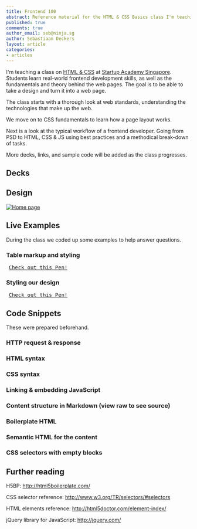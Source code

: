 ```yaml
---
title: Frontend 100
abstract: Reference material for the HTML & CSS Basics class I'm teaching.
published: true
comments: true
author_email: seb@ninja.sg
author: Sebastiaan Deckers
layout: article
categories:
- articles
---
```


I'm teaching a class on [HTML & CSS](http://academy.st/courses/ui) at [Startup Academy Singapore](http://academy.st). Students learn real-world frontend development skills, as well as the fundamentals and theory behind the web pages. The goal is to be able to take a design and turn it into a web page.

The class starts with a thorough look at web standards, understanding the technologies that make up the web.

We move on to CSS fundamentals to learn how a page layout works.

Next is a look at the typical workflow of a frontend developer. Going from PSD to HTML, CSS & JS using best practices and a methodical break-down of tasks.

More decks, links, and sample code will be added as the class progresses.

## Decks

<script async="async" class="speakerdeck-embed" data-id="6e777a3088170130fa7f123139171007" data-ratio="1.33333333333333" src="//speakerdeck.com/assets/embed.js"> </script>

<script async="async" class="speakerdeck-embed" data-id="9bb5f5a088170130045a12313d1802ec" data-ratio="1.33333333333333" src="//speakerdeck.com/assets/embed.js"> </script>

<script async="async" class="speakerdeck-embed" data-id="d104e22088170130140022000a1c4660" data-ratio="1.33333333333333" src="//speakerdeck.com/assets/embed.js"> </script>

<script async="async" class="speakerdeck-embed" data-id="f0559c6088170130c6c3123138094421" data-ratio="1.33333333333333" src="//speakerdeck.com/assets/embed.js"> </script>

## Design

[![Home page](https://photos-3.dropbox.com/t/0/AAAEJaxhcQOSb6OQitPSH7SIhKn4a_VI3BgZN7mbd373DQ/12/46457854/jpeg/320x320/1/_/0/2/Design.psd/co9E1KAzRdCt-lw2Ey_PqnN_Jd9AWblIdnKM-JAHbe8%2C5eR7TkN7cs8y98bQtbGkjp8ol1rbvWQbyf2Q-iVF3ok%2CVH5yqQKrnn2DCRiJxnrWxYccPNZWOjQFNHpet_zwTrc)](https://www.dropbox.com/s/sovgo6q3hq56paz/Design.psd)

## Live Examples

During the class we coded up some examples to help answer questions.

### Table markup and styling

<pre class="codepen" data-height="300" data-type="result" data-href="ucFbg" data-user="cbas" data-safe="true"><code> </code><a href="http://codepen.io/cbas/pen/ucFbg">Check out this Pen!</a></pre>
<script async="async" src="http://codepen.io/assets/embed/ei.js"> </script>

### Styling our design

<pre class="codepen" data-height="300" data-type="result" data-href="GjdHo" data-user="cbas" data-safe="true"><code> </code><a href="http://codepen.io/cbas/pen/GjdHo">Check out this Pen!</a></pre>
<script async="async" src="http://codepen.io/assets/embed/ei.js"> </script>

## Code Snippets

These were prepared beforehand.

### HTTP request & response

<script src="https://gist.github.com/cbas/5378704.js"> </script>

### HTML syntax

<script src="https://gist.github.com/cbas/5379047.js"> </script>

### CSS syntax

<script src="https://gist.github.com/cbas/5379150.js"> </script>

### Linking & embedding JavaScript

<script src="https://gist.github.com/cbas/5379212.js"> </script>

### Content structure in Markdown (view raw to see source)

<script src="https://gist.github.com/cbas/5381537.js"> </script>

### Boilerplate HTML

<script src="https://gist.github.com/cbas/5381645.js"> </script>

### Semantic HTML for the content

<script src="https://gist.github.com/cbas/5381586.js"> </script>

### CSS selectors with empty blocks

<script src="https://gist.github.com/cbas/5382374.js"> </script>

## Further reading

H5BP: http://html5boilerplate.com/

CSS selector reference: http://www.w3.org/TR/selectors/#selectors

HTML elements reference: http://html5doctor.com/element-index/

jQuery library for JavaScript: http://jquery.com/